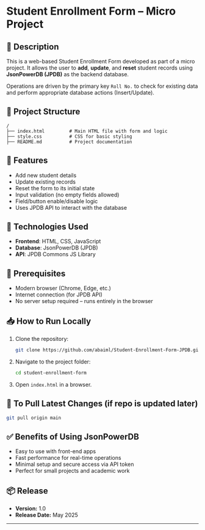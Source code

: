 # Student Enrollment Form – Micro Project

## 📄 Description

This is a web-based Student Enrollment Form developed as part of a micro project. It allows the user to **add**, **update**, and **reset** student records using **JsonPowerDB (JPDB)** as the backend database.

Operations are driven by the primary key `Roll No.` to check for existing data and perform appropriate database actions (Insert/Update).

## 📁 Project Structure

```
/
├── index.html         # Main HTML file with form and logic
├── style.css          # CSS for basic styling
├── README.md          # Project documentation
```

## 🚀 Features

- Add new student details
- Update existing records
- Reset the form to its initial state
- Input validation (no empty fields allowed)
- Field/button enable/disable logic
- Uses JPDB API to interact with the database

## 🔧 Technologies Used

- **Frontend**: HTML, CSS, JavaScript
- **Database**: JsonPowerDB (JPDB)
- **API**: JPDB Commons JS Library

## 📌 Prerequisites

- Modern browser (Chrome, Edge, etc.)
- Internet connection (for JPDB API)
- No server setup required – runs entirely in the browser

## 📥 How to Run Locally

1. Clone the repository:
   ```bash
   git clone https://github.com/abaiml/Student-Enrollment-Form-JPDB.git
   ```
2. Navigate to the project folder:
   ```bash
   cd student-enrollment-form
   ```
3. Open `index.html` in a browser.

## 🔁 To Pull Latest Changes (if repo is updated later)

```bash
git pull origin main
```

## ✅ Benefits of Using JsonPowerDB

- Easy to use with front-end apps
- Fast performance for real-time operations
- Minimal setup and secure access via API token
- Perfect for small projects and academic work

## 📦 Release

- **Version:** 1.0
- **Release Date:** May 2025

---
